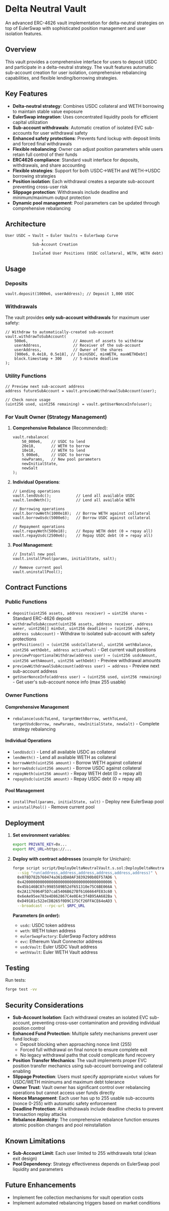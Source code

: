 # Delta Neutral Vault

An advanced ERC-4626 vault implementation for delta-neutral strategies on top of EulerSwap with sophisticated position management and user isolation features.

## Overview

This vault provides a comprehensive interface for users to deposit USDC and participate in a delta-neutral strategy. The vault features automatic sub-account creation for user isolation, comprehensive rebalancing capabilities, and flexible lending/borrowing strategies.

## Key Features

- **Delta-neutral strategy**: Combines USDC collateral and WETH borrowing to maintain stable value exposure
- **EulerSwap integration**: Uses concentrated liquidity pools for efficient capital utilization  
- **Sub-account withdrawals**: Automatic creation of isolated EVC sub-accounts for user withdrawal safety
- **Enhanced safety protections**: Prevents fund lockup with deposit limits and forced final withdrawals
- **Flexible rebalancing**: Owner can adjust position parameters while users retain full control of their funds
- **ERC4626 compliance**: Standard vault interface for deposits, withdrawals, and share accounting
- **Flexible strategies**: Support for both USDC→WETH and WETH→USDC borrowing strategies
- **Position isolation**: Each withdrawal creates a separate sub-account preventing cross-user risk
- **Slippage protection**: Withdrawals include deadline and minimum/maximum output protection
- **Dynamic pool management**: Pool parameters can be updated through comprehensive rebalancing

## Architecture

```
User USDC → Vault → Euler Vaults → EulerSwap Curve
                ↓
            Sub-Account Creation
                ↓
            Isolated User Positions (USDC collateral, WETH, WETH debt)
```

## Usage

### Deposits

```solidity
vault.deposit(1000e6, userAddress); // Deposit 1,000 USDC
```


### Withdrawals

The vault provides **only sub-account withdrawals** for maximum user safety:

```solidity
// Withdraw to automatically-created sub-account
vault.withdrawToSubAccount(
    500e6,                    // Amount of assets to withdraw
    userAddress,              // Receiver of the sub-account
    userAddress,              // Owner of the shares
    [900e6, 0.4e18, 0.5e18], // [minUSDC, minWETH, maxWETHDebt]
    block.timestamp + 300     // 5-minute deadline
);
```


### Utility Functions

```solidity
// Preview next sub-account address
address futureSubAccount = vault.previewWithdrawalSubAccount(user);

// Check nonce usage
(uint256 used, uint256 remaining) = vault.getUserNonceInfo(user);
```

### For Vault Owner (Strategy Management)

1. **Comprehensive Rebalance** (Recommended):
   ```solidity
   vault.rebalance(
       50_000e6,    // USDC to lend
       20e18,       // WETH to borrow
       10e18,       // WETH to lend
       5_000e6,     // USDC to borrow
       newParams,   // New pool parameters
       newInitialState,
       newSalt
   );
   ```

2. **Individual Operations**:
   ```solidity
   // Lending operations
   vault.lendUsdc();           // Lend all available USDC
   vault.lendWeth();           // Lend all available WETH
   
   // Borrowing operations
   vault.borrowWeth(1000e18);  // Borrow WETH against collateral
   vault.borrowUsdc(5000e6);   // Borrow USDC against collateral
   
   // Repayment operations
   vault.repayWeth(500e18);    // Repay WETH debt (0 = repay all)
   vault.repayUsdc(2500e6);    // Repay USDC debt (0 = repay all)
   ```

3. **Pool Management**:
   ```solidity
   // Install new pool
   vault.installPool(params, initialState, salt);
   
   // Remove current pool
   vault.uninstallPool();
   ```

## Contract Functions

### Public Functions

- `deposit(uint256 assets, address receiver) → uint256 shares` - Standard ERC-4626 deposit
- `withdrawToSubAccount(uint256 assets, address receiver, address owner, uint256[] minOut, uint256 deadline) → (uint256 shares, address subAccount)` - Withdraw to isolated sub-account with safety protections
- `getPositions() → (uint256 usdcCollateral, uint256 wethBalance, uint256 wethDebt, address activePool)` - Get current vault positions
- `previewProportionalWithdraw(address user) → (uint256 usdcAmount, uint256 wethAmount, uint256 wethDebt)` - Preview withdrawal amounts
- `previewWithdrawalSubAccount(address user) → address` - Preview next sub-account address
- `getUserNonceInfo(address user) → (uint256 used, uint256 remaining)` - Get user's sub-account nonce info (max 255 usable)

### Owner Functions

#### Comprehensive Management
- `rebalance(usdcToLend, targetWethBorrow, wethToLend, targetUsdcBorrow, newParams, newInitialState, newSalt)` - Complete strategy rebalancing

#### Individual Operations
- `lendUsdc()` - Lend all available USDC as collateral
- `lendWeth()` - Lend all available WETH as collateral
- `borrowWeth(uint256 amount)` - Borrow WETH against collateral
- `borrowUsdc(uint256 amount)` - Borrow USDC against collateral
- `repayWeth(uint256 amount)` - Repay WETH debt (0 = repay all)
- `repayUsdc(uint256 amount)` - Repay USDC debt (0 = repay all)

#### Pool Management
- `installPool(params, initialState, salt)` - Deploy new EulerSwap pool
- `uninstallPool()` - Remove current pool

## Deployment

1. **Set environment variables**:
   ```bash
   export PRIVATE_KEY=0x...
   export RPC_URL=https://...
   ```

2. **Deploy with contract addresses** (example for Unichain):
   ```bash
   forge script script/DeployDeltaNeutralVault.s.sol:DeployDeltaNeutralVault \
     --sig "run(address,address,address,address,address,address)" \
     0x078D782b760474a361dDA0AF3839290b0EF57AD6 \
     0x4200000000000000000000000000000000000006 \
     0x45b146BC07c9985589B52df651310e75C6BE066A \
     0x2A1176964F5D7caE5406B627Bf6166664FE83c60 \
     0x6eAe95ee783e4D862867C4e0E4c3f4B95AA682Ba \
     0xD49181c522eCDB265f0D9C175Cf26FFACE64eAD3 \
     --broadcast --rpc-url $RPC_URL
   ```

   **Parameters (in order):**
   - `usdc`: USDC token address
   - `weth`: WETH token address  
   - `eulerSwapFactory`: EulerSwap Factory address
   - `evc`: Ethereum Vault Connector address
   - `usdcVault`: Euler USDC Vault address  
   - `wethVault`: Euler WETH Vault address

## Testing

Run tests:
```bash
forge test -vv
```

## Security Considerations

- **Sub-Account Isolation**: Each withdrawal creates an isolated EVC sub-account, preventing cross-user contamination and providing individual position control
- **Enhanced Fund Protection**: Multiple safety mechanisms prevent user fund lockup:
  - Deposit blocking when approaching nonce limit (255)
  - Forced full withdrawal on final nonce to ensure complete exit
  - No legacy withdrawal paths that could complicate fund recovery
- **Position Transfer Mechanics**: The vault implements proper EVC position transfer mechanics using sub-account borrowing and collateral enabling
- **Slippage Protection**: Users must specify appropriate `minOut` values for USDC/WETH minimums and maximum debt tolerance
- **Owner Trust**: Vault owner has significant control over rebalancing operations but cannot access user funds directly
- **Nonce Management**: Each user has up to 255 usable sub-accounts (nonce 0-255) with automatic safety enforcement
- **Deadline Protection**: All withdrawals include deadline checks to prevent transaction replay attacks
- **Rebalance Atomicity**: The comprehensive rebalance function ensures atomic position changes and pool reinstallation

## Known Limitations

- **Sub-Account Limit**: Each user limited to 255 withdrawals total (clean exit design)
- **Pool Dependency**: Strategy effectiveness depends on EulerSwap pool liquidity and parameters

## Future Enhancements

- Implement fee collection mechanisms for vault operation costs
- Implement automated rebalancing triggers based on market conditions